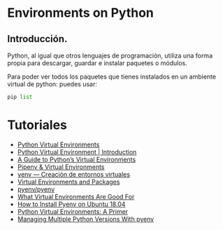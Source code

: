 # Environments on Python

## Introducción.

Python, al igual que otros lenguajes de programación, utiliza una forma propia para descargar, guardar e instalar paquetes o módulos.

Para poder ver todos los paquetes que tienes instalados en un ambiente virtual de python: puedes usar:

```python
pip list
```

# Tutoriales

* [Python Virtual Environments](https://uoa-eresearch.github.io/eresearch-cookbook/recipe/2014/11/26/python-virtual-env/)
* [Python Virtual Environment | Introduction](https://www.geeksforgeeks.org/python-virtual-environment/)
* [A Guide to Python’s Virtual Environments](https://towardsdatascience.com/virtual-environments-104c62d48c54)
* [Pipenv & Virtual Environments](https://docs.python-guide.org/dev/virtualenvs/)
* [venv — Creación de entornos virtuales](https://docs.python.org/es/3/library/venv.html)
* [Virtual Environments and Packages](https://docs.python.org/3/tutorial/venv.html)
* [pyenv/pyenv](https://github.com/pyenv/pyenv)
* [What Virtual Environments Are Good For](https://realpython.com/lessons/what-virtual-environments-are-good-for/)
* [How to Install Pyenv on Ubuntu 18.04](https://www.liquidweb.com/kb/how-to-install-pyenv-on-ubuntu-18-04/)
* [Python Virtual Environments: A Primer](https://realpython.com/python-virtual-environments-a-primer/)
* [Managing Multiple Python Versions With pyenv](https://realpython.com/intro-to-pyenv/#using-pyenv-to-install-python)
